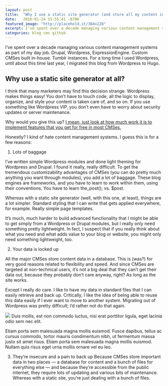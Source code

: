 ```yaml
---
layout: post
title:  "Why I use a static site generator (and store all my content in a public Git repo)"
date:   2016-01-24 15:55:41 -0700
featured_image: "http://placehold.it/304x228"
excerpt: I’ve spent over a decade managing various content management systems as part of my day job. Drupal, Wordpress, ExpressionEngine. Custom CMSes built in-house. Tumblr instances. For a long time I used Wordpress, until about this time last year, I migrated this blog from Wordpress to Hugo. Why use a static site generator at all? I think that many marketers may find this decision strange. Wordpress makes things easy! You don’t have to touch code, all the logic to display, organize, and style your content is taken care of, and so on.
categories: blog cms github
---
```

I’ve spent over a decade managing various content management systems as part of my day job. Drupal, Wordpress, ExpressionEngine. Custom CMSes built in-house. Tumblr instances. For a long time I used Wordpress, until about this time last year, I migrated this blog from Wordpress to Hugo.

<h2>Why use a static site generator at all?</h2>
I think that many marketers may find this decision strange. Wordpress makes things easy! You don’t have to touch code, all the logic to display, organize, and style your content is taken care of, and so on. If you use something like Wordpress VIP, you don’t even have to worry about security updates or server maintenance.

Why would you give this up? <a href="http://justindunham.net/blog-bells-and-whistles-in-hugo/">I mean, just look at how much work it is to implement features that you get for free in most CMSes.</a>

Honestly? I kind of hate content management systems. I guess this is for a few reasons:

1) Lots of baggage

I’ve written simple Wordpress modules and done light theming for Wordpress and Drupal. I found it really, really difficult. To get the tremendous customizability advantages of CMSes (you can do pretty much anything you want through modules), you add a lot of baggage. These blog engines are frameworks, and you have to learn to work within them, using their conventions. You have to learn the_post(); vs. $post.

Whereas with a static site generator (well, with this one, at least), things are a lot simpler. Standard styling that I can write that gets applied everywhere, for example. Really simple page templates.

It’s much, much harder to build advanced functionality that I might be able to get simply from a Wordpress or Drupal modules, but I really only need something pretty lightweight. In fact, I suspect that if you really think about what you need and what adds value to your blog or website, you might only need something lightweight, too.

2) Your data is locked up

All the major CMSes store content data in a database. This is (was?) for very good reasons related to flexibility and speed. And since CMSes are targeted at non-technical users, it’s not a big deal that they can’t get their data out, because they probably don’t care anyway, right? As long as the site works.

Except I really do care. I like to have my data in standard files that I can easily retrieve and back up. Critically, I like the idea of being able to reuse this data easily if I ever want to move to another system. Migrating out of Wordpress was pretty difficult; I’d rather not do that again.

<img src="http://placehold.it/320x240">
Duis mollis, est non commodo luctus, nisi erat porttitor ligula, eget lacinia odio sem nec elit.

Etiam porta sem malesuada magna mollis euismod. Fusce dapibus, tellus ac cursus commodo, tortor mauris condimentum nibh, ut fermentum massa justo sit amet risus. Etiam porta sem malesuada magna mollis euismod. Nullam quis risus eget urna mollis ornare vel eu leo.

3) They’re insecure and a pain to back up Because CMSes store important data in two places — a database for content and a bunch of files for everything else — and because they’re accessible from the public internet, they require lots of updating and various bits of maintenance. Whereas with a static site, you’re just dealing with a bunch of files.